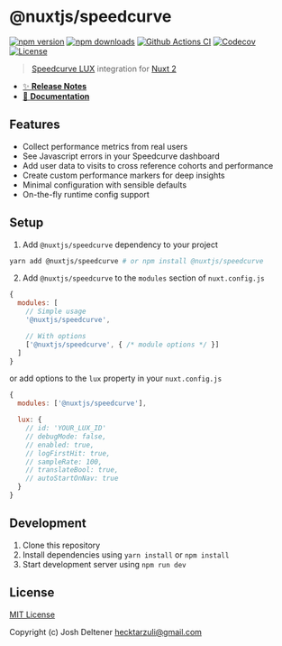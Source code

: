 # @nuxtjs/speedcurve

[![npm version][npm-version-src]][npm-version-href]
[![npm downloads][npm-downloads-src]][npm-downloads-href]
[![Github Actions CI][github-actions-ci-src]][github-actions-ci-href]
[![Codecov][codecov-src]][codecov-href]
[![License][license-src]][license-href]

> [Speedcurve LUX](https://speedcurve.com) integration for [Nuxt 2](https://nuxt.com)

- [✨ **Release Notes**](./CHANGELOG.md)
- [📖 **Documentation**](https://speedcurve.nuxtjs.org)

## Features
- Collect performance metrics from real users
- See Javascript errors in your Speedcurve dashboard
- Add user data to visits to cross reference cohorts and performance
- Create custom performance markers for deep insights
- Minimal configuration with sensible defaults
- On-the-fly runtime config support

## Setup

1. Add `@nuxtjs/speedcurve` dependency to your project

```bash
yarn add @nuxtjs/speedcurve # or npm install @nuxtjs/speedcurve
```

2. Add `@nuxtjs/speedcurve` to the `modules` section of `nuxt.config.js`
```js
{
  modules: [
    // Simple usage
    '@nuxtjs/speedcurve',

    // With options
    ['@nuxtjs/speedcurve', { /* module options */ }]
  ]
}
```
or add options to the `lux` property in your `nuxt.config.js`
```js
{
  modules: ['@nuxtjs/speedcurve'],

  lux: {
    // id: 'YOUR_LUX_ID'
    // debugMode: false,
    // enabled: true,
    // logFirstHit: true,
    // sampleRate: 100,
    // translateBool: true,
    // autoStartOnNav: true
  }
}
```
## Development

1. Clone this repository
2. Install dependencies using `yarn install` or `npm install`
3. Start development server using `npm run dev`

## License

[MIT License](./LICENSE)

Copyright (c) Josh Deltener <hecktarzuli@gmail.com>

<!-- Badges -->
[npm-version-src]: https://img.shields.io/npm/v/@nuxtjs/speedcurve/latest.svg
[npm-version-href]: https://npmjs.com/package/@nuxtjs/speedcurve

[npm-downloads-src]: https://img.shields.io/npm/dt/@nuxtjs/speedcurve.svg
[npm-downloads-href]: https://npmjs.com/package/@nuxtjs/speedcurve

[github-actions-ci-src]: https://github.com/nuxt-community/speedcurve-module/workflows/ci/badge.svg
[github-actions-ci-href]: https://github.com/nuxt-community/speedcurve-module/actions?query=workflow%3Aci

[codecov-src]: https://img.shields.io/codecov/c/github/nuxt-community/speedcurve-module.svg
[codecov-href]: https://codecov.io/gh/nuxt-community/speedcurve-module

[license-src]: https://img.shields.io/npm/l/@nuxtjs/speedcurve.svg
[license-href]: https://npmjs.com/package/@nuxtjs/speedcurve
